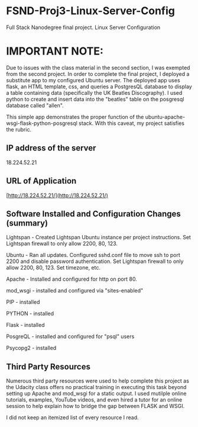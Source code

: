 # FSND-Proj3-Linux-Server-Config
Full Stack Nanodegree final project. Linux Server Configuration

# IMPORTANT NOTE:

Due to issues with the class material in the second section, I was exempted from the second project.
In order to complete the final project, I deployed a substitute app to my configured Ubuntu server.
The deployed app uses flask, an HTML template, css, and queries a PostgresQL database to display a table containing data (specifically the UK Beatles Discography). I used python to create and insert data into the "beatles" table on the posgresql database called "allen".

This simple app demonstrates the proper function of the ubuntu-apache-wsgi-flask-python-posgresql stack.
With this caveat, my project satisfies the rubric. 


## IP address of the server

18.224.52.21

## URL of Application

[http://18.224.52.21/](http://18.224.52.21/)


## Software Installed and Configuration Changes (summary)
Lightspan - Created Lightspan Ubuntu instance per project instructions. Set Lightspan firewall to only allow 2200, 80, 123.

Ubuntu - Ran all updates. Configured sshd.conf file to move ssh to port 2200 and disable password authentication. Set Lightspan firewall to only allow 2200, 80, 123. Set timezone, etc.

Apache - Installed and configured for http on port 80. 

mod_wsgi - installed and configured via "sites-enabled"

PIP - installed

PYTHON - installed

Flask - installed

PosgreQL - installed and configured for "psql" users

Psycopg2 - installed




## Third Party Resources
Numerous third party resources were used to help complete this project as the Udacity class offers no practical training in executing this task beyond setting up Apache and mod_wsgi for a static output.
I used mutilple online tutorials, examples, YouTube videos, and even hired a tutor for an online session to help explain how to bridge the gap between FLASK and WSGI.


I did not keep an itemized list of every resource I read.


      


